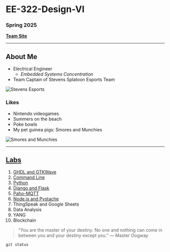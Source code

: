 # **EE-322-Design-VI** 
### Spring 2025
**[Team Site](https://sites.google.com/stevens.edu/cpe322-tps/home)**

---
## About Me
- Electrical Engineer
  - *Embedded Systems Concentration* 
- Team Captain of Stevens Splatoon Esports Team



![Stevens Esports](Stevensesports.jpg)


### Likes
- Nintendo videogames
- Summers on the beach
- Poke bowls
- My pet guinea pigs: Smores and Munchies

![Smores and Munchies](20220627_221402.jpg)




---
## [Labs](https://sit.instructure.com/courses/77142/assignments/557717)
1. [GHDL and GTKWave](https://github.com/bdiaz4/EE-322-Design-VI/blob/main/Lab%201.md)
2. [Command Line](https://github.com/bdiaz4/EE-322-Design-VI/blob/main/Lab%202.md)
3. [Python](https://github.com/bdiaz4/EE-322-Design-VI/blob/main/Lab%203.md)
4. [Django and Flask](https://github.com/bdiaz4/EE-322-Design-VI/blob/main/Lab%204.md)
5. [Paho-MQTT](https://github.com/bdiaz4/EE-322-Design-VI/blob/main/Lab%205.md)
6. [Node.js and Pystache](https://github.com/bdiaz4/EE-322-Design-VI/blob/main/Lab%206.md)
7. ThingSpeak and Google Sheets
8. Data Analysis
9. YANG
10. Blockchain


> "You are the master of your destiny: No one and nothing can come in between you and your destiny except you.”
> — Master Oogway

`git status`
